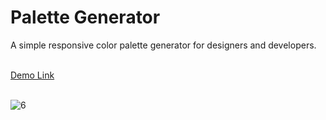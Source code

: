 <h1>Palette Generator</h1>
A simple responsive color palette generator for designers and developers.<br><br>

<a href="https://jo-erl.github.io/palettegenerator/">Demo Link</a><br><br>

![6](https://github.com/Jo-erl/3dcarousel/assets/133300552/26974cb9-bd75-45a7-b74f-0447916c164b)
